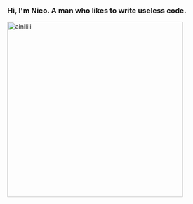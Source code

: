 ### Hi, I'm Nico. A man who likes to write useless code.

<img align="left" width="400" src="https://github-readme-stats.vercel.app/api/top-langs/?username=ainilili&layout=compact&hide=html,asp,jupyter notebook" alt="ainilili" />
